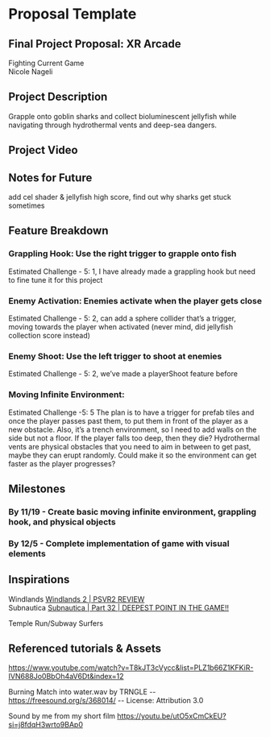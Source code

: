 # Proposal Template
## Final Project Proposal: XR Arcade
Fighting Current Game<br>
Nicole Nageli
## Project Description
Grapple onto goblin sharks and collect bioluminescent jellyfish while navigating through hydrothermal vents and deep-sea dangers.

## Project Video

## Notes for Future
add cel shader & jellyfish high score, find out why sharks get stuck sometimes

## Feature Breakdown
### Grappling Hook: Use the right trigger to grapple onto fish
Estimated Challenge - 5: 1, I have already made a grappling hook but need to fine tune it for this project
### Enemy Activation: Enemies activate when the player gets close
Estimated Challenge - 5: 2, can add a sphere collider that’s a trigger, moving towards the player when activated (never mind, did jellyfish collection score instead)
### Enemy Shoot: Use the left trigger to shoot at enemies
Estimated Challenge - 5: 2, we’ve made a playerShoot feature before
### Moving Infinite Environment:
Estimated Challenge -5:  5
The plan is to have a trigger for prefab tiles and once the player passes past them, to put them in front of the player as a new obstacle. Also, it’s a trench environment, so I need to add walls on the side but not a floor. If the player falls too deep, then they die? Hydrothermal vents are physical obstacles that you need to aim in between to get past, maybe they can erupt randomly. Could make it so the environment can get faster as the player progresses?
## Milestones
### By 11/19 - Create basic moving infinite environment, grappling hook, and physical objects
### By 12/5 - Complete implementation of game with visual elements
## Inspirations
Windlands
[Windlands 2 | PSVR2 REVIEW](https://www.youtube.com/watch?v=-29uvH77NeA)<br>
Subnautica
[Subnautica | Part 32 | DEEPEST POINT IN THE GAME!!](https://www.youtube.com/watch?v=GmTUJ9fuPII)

Temple Run/Subway Surfers

## Referenced tutorials & Assets
https://www.youtube.com/watch?v=T8kJT3cVycc&list=PLZ1b66Z1KFKiR-IVN688Jo0BbOh4aV6Dt&index=12 

Burning Match into water.wav by TRNGLE -- https://freesound.org/s/368014/ -- License: Attribution 3.0

Sound by me from my short film https://youtu.be/utO5xCmCkEU?si=j8fdqH3wrto9BAp0

